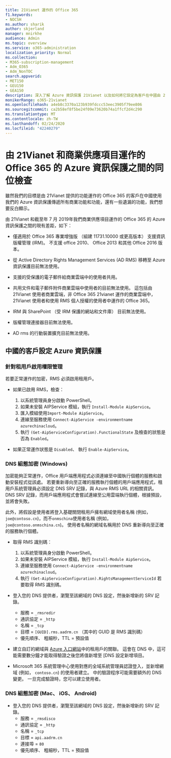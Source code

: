 ```yaml
---
title: 21Vianet 運作的 Office 365
f1.keywords:
- NOCSH
ms.author: sharik
author: skjerland
manager: mnirkhe
audience: Admin
ms.topic: overview
ms.service: o365-administration
localization_priority: Normal
ms.collection:
- M365-subscription-management
- Adm_O365
- Adm_NonTOC
search.appverid:
- MET150
- GEU150
- GEA150
description: 深入了解 Azure 資訊保護 21Vianet 以及如何將它設定為客戶在中國由 21vianet 運作的 Office 365。
monikerRange: o365-21vianet
ms.openlocfilehash: a4eb8c3370a123b939fdccc53eec3905f79ee806
ms.sourcegitcommit: ca2b58ef8f5be24f09e73620b74a1ffcf2d4c290
ms.translationtype: MT
ms.contentlocale: zh-TW
ms.lasthandoff: 02/24/2020
ms.locfileid: "42240279"
---
```

# <a name="parity-between-azure-information-protection-for-office-365-operated-by-21vianet-and-commercial-offerings"></a>由 21Vianet 和商業供應項目運作的 Office 365 的 Azure 資訊保護之間的同位檢查

雖然我們的目標是由 21Vianet 提供的功能運作的 Office 365 的客戶在中國使用我們的 Azure 資訊保護傳遞所有商業功能和功能，還有一些遺漏的功能，我們想要反白顯示。

由 21Vianet 和截至年 7 月 2019年我們商業供應項目運作的 Office 365 的 Azure 資訊保護之間的現有差距，如下：

- 僅適用於 Office 365 專業增強版 （組建 11731.10000 或更高版本） 支援資訊版權管理 (IRM)。 不支援 office 2010、 Office 2013 和其他 Office 2016 版本。

- 從 Active Directory Rights Management Services (AD RMS) 移轉至 Azure 資訊保護目前無法使用。
  
- 支援的受保護的電子郵件給商業雲端中的使用者共用。
  
- 共用文件和電子郵件附件商業雲端中使用者的目前無法使用。 這包括由 21Vianet 使用者商業雲端，非 Office 365 21vianet 運作的商業雲端中，21Vianet 使用者和使用 RMS 個人授權的使用者中運作的 Office 365。
  
- IRM 與 SharePoint （受 IRM 保護的網站和文件庫） 目前無法使用。
  
- 版權管理連接器目前無法使用。
  
- AD rms 的行動裝置擴充目前無法使用。

## <a name="configuring-azure-information-protection-for-customers-in-china"></a>中國的客戶設定 Azure 資訊保護

### <a name="enable-rights-management-for-the-tenant"></a>針對租用戶啟用權限管理

若要正常運作的加密，RMS 必須啟用租用戶。

- 如果已啟用 RMS，檢查：
  1. 以系統管理員身分啟動 PowerShell。
  2. 如果未安裝 AIPService 模組，執行 `Install-Module AipService`。
  3. 匯入模組使用`Import-Module AipService`。
  4. 連線至服務使用 `Connect-AipService -environmentname azurechinacloud`。
  5. 執行 `(Get-AipServiceConfiguration).FunctionalState` 及檢查的狀態是否為 `Enabled`。

- 如果正常運作狀態是 `Disabled`、 執行 `Enable-AipService`。

### <a name="dns-configuration-for-encryption-windows"></a>DNS 組態加密 (Windows)

加密能夠正常運作，Office 用戶端應用程式必須連線至中國執行個體的服務和啟動安裝程式從該處。 若要重新導向至正確的服務執行個體的用戶端應用程式，租用戶系統管理員必須設定 DNS SRV 記錄，與 Azure RMS URL 的相關資訊。 DNS SRV 記錄，而用戶端應用程式會嘗試連線至公用雲端執行個體，根據預設，並將會失敗。

此外，將假設是使用者將登入基礎關閉租用戶擁有網域使用者名稱 (例如， `joe@contoso.cn`)，而不`onmschina`使用者名稱 (例如， `joe@contoso.onmschina.cn`)。 使用者名稱的網域名稱用於 DNS 重新導向至正確的服務執行個體。

- 取得 RMS 識別碼：
  1. 以系統管理員身分啟動 PowerShell。
  2. 如果未安裝 AIPService 模組，執行 `Install-Module AipService`。
  3. 連線至服務使用 `Connect-AipService -environmentname azurechinacloud`。
  4. 執行 `(Get-AipServiceConfiguration).RightsManagementServiceId` 若要取得 RMS 識別碼。

- 登入您的 DNS 提供者，瀏覽至該網域的 DNS 設定，然後新增新的 SRV 記錄。
  - 服務 = `_rmsredir`
  - 通訊協定 = `_http`
  - 名稱 = `_tcp`
  - 目標 = `[GUID].rms.aadrm.cn` （其中的 GUID 是 RMS 識別碼）
  - 優先順序、 粗細秒，TTL = 預設值

- 建立自訂的網域與 [Azure 入口網站](https://portal.azure.cn/#blade/Microsoft_AAD_IAM/ActiveDirectoryMenuBlade/Domains)中的租用戶的關聯。 這會在 DNS 中，這可能需要數分鐘才能取得驗證之後您將值新增至 [DNS 設定新增項目。

- Microsoft 365 系統管理中心使用對應的全域系統管理員認證登入，並新增網域 (例如， `contoso.cn`) 的使用者建立。 中的驗證程序可能需要額外的 DNS 變更。 一旦完成驗證時，您可以建立使用者。

### <a name="dns-configuration-for-encryption-mac-ios-android"></a>DNS 組態加密 (Mac、 iOS、 Android)

- 登入您的 DNS 提供者，瀏覽至該網域的 DNS 設定，然後新增新的 SRV 記錄。
  - 服務 = `_rmsdisco`
  - 通訊協定 = `_http`
  - 名稱 = `_tcp`
  - 目標 = `api.aadrm.cn`
  - 連接埠 = `80`
  - 優先順序、 粗細秒，TTL = 預設值
